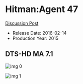 # Hitman:Agent 47

[Discussion Post](https://www.avsforum.com/threads/bass-eq-for-filtered-movies.2995212/post-57287566)

* Release Date: 2016-02-14
* Production Year: 2015

## DTS-HD MA 7.1

![img 0](https://i.imgur.com/UbQsaSM.jpg)

![img 1](https://i.imgur.com/mcWwmmE.jpg)

